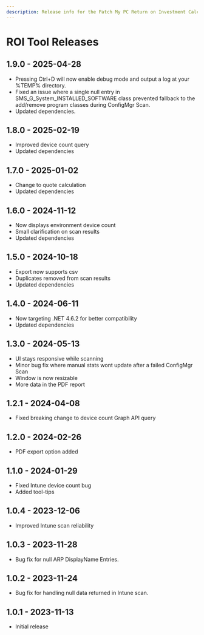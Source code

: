 ```yaml
---
description: Release info for the Patch My PC Return on Investment Calculator Tool
---
```


# ROI Tool Releases

## 1.9.0 - 2025-04-28

* Pressing Ctrl+D will now enable debug mode and output a log at your %TEMP% directory.
* Fixed an issue where a single null entry in SMS\_G\_System\_INSTALLED\_SOFTWARE class prevented fallback to the add/remove program classes during ConfigMgr Scan.
* Updated dependencies.

## 1.8.0 - 2025-02-19

* Improved device count query
* Updated dependencies

## 1.7.0 - 2025-01-02

* Change to quote calculation
* Updated dependencies

## 1.6.0 - 2024-11-12

* Now displays environment device count
* Small clarification on scan results
* Updated dependencies

## 1.5.0 - 2024-10-18

* Export now supports csv
* Duplicates removed from scan results
* Updated dependencies

## 1.4.0 - 2024-06-11

* Now targeting .NET 4.6.2 for better compatibility
* Updated dependencies

## 1.3.0 - 2024-05-13

* UI stays responsive while scanning
* Minor bug fix where manual stats wont update after a failed ConfigMgr Scan
* Window is now resizable
* More data in the PDF report

## 1.2.1 - 2024-04-08

* Fixed breaking change to device count Graph API query

## 1.2.0 - 2024-02-26

* PDF export option added

## 1.1.0 - 2024-01-29

* Fixed Intune device count bug
* Added tool-tips

## 1.0.4 - 2023-12-06

* Improved Intune scan reliability

## 1.0.3 - 2023-11-28

* Bug fix for null ARP DisplayName Entries.

## 1.0.2 - 2023-11-24

* Bug fix for handling null data returned in Intune scan.

## 1.0.1 - 2023-11-13

* Initial release
